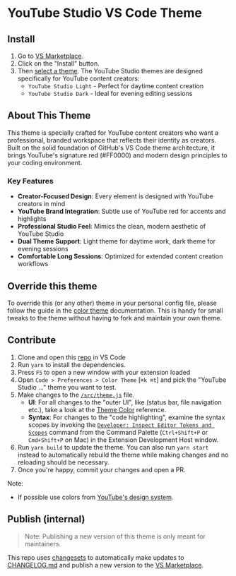 # YouTube Studio VS Code Theme


## Install

1. Go to [VS Marketplace](https://marketplace.visualstudio.com/items?itemName=YouTube.youtube-studio-vscode-theme).
2. Click on the "Install" button.
3. Then [select a theme](https://code.visualstudio.com/docs/getstarted/themes#_selecting-the-color-theme). The YouTube Studio themes are designed specifically for YouTube content creators:
    - `YouTube Studio Light` - Perfect for daytime content creation
    - `YouTube Studio Dark` - Ideal for evening editing sessions

## About This Theme

This theme is specially crafted for YouTube content creators who want a professional, branded workspace that reflects their identity as creators. Built on the solid foundation of GitHub's VS Code theme architecture, it brings YouTube's signature red (#FF0000) and modern design principles to your coding environment.

### Key Features

- **Creator-Focused Design**: Every element is designed with YouTube creators in mind
- **YouTube Brand Integration**: Subtle use of YouTube red for accents and highlights
- **Professional Studio Feel**: Mimics the clean, modern aesthetic of YouTube Studio
- **Dual Theme Support**: Light theme for daytime work, dark theme for evening sessions
- **Comfortable Long Sessions**: Optimized for extended content creation workflows

## Override this theme

To override this (or any other) theme in your personal config file, please follow the guide in the [color theme](https://code.visualstudio.com/api/extension-guides/color-theme) documentation. This is handy for small tweaks to the theme without having to fork and maintain your own theme. 

## Contribute

1. Clone and open this [repo](https://github.com/youtube/youtube-studio-vscode-theme) in VS Code
2. Run `yarn` to install the dependencies.
3. Press `F5` to open a new window with your extension loaded
4. Open `Code > Preferences > Color Theme` [`⌘k ⌘t`] and pick the "YouTube Studio ..." theme you want to test.
5. Make changes to the [`/src/theme.js`](https://github.com/youtube/youtube-studio-vscode-theme/blob/master/src/theme.js) file.
    - **UI**: For all changes to the "outer UI", like (status bar, file navigation etc.), take a look at the [Theme Color](https://code.visualstudio.com/api/references/theme-color) reference.
    - **Syntax**: For changes to the "code highlighting", examine the syntax scopes by invoking the [`Developer: Inspect Editor Tokens and Scopes`](https://code.visualstudio.com/api/language-extensions/syntax-highlight-guide#scope-inspector) command from the Command Palette (`Ctrl+Shift+P` or `Cmd+Shift+P` on Mac) in the Extension Development Host window.
6. Run `yarn build` to update the theme. You can also run `yarn start` instead to automatically rebuild the theme while making changes and no reloading should be necessary.
7. Once you're happy, commit your changes and open a PR.

Note:

- If possible use colors from [YouTube's design system](https://developers.google.com/youtube/v3/guides/branding-guidelines).

## Publish (internal)

> Note: Publishing a new version of this theme is only meant for maintainers.

This repo uses [changesets](https://github.com/atlassian/changesets) to automatically make updates to [CHANGELOG.md](https://github.com/youtube/youtube-studio-vscode-theme/blob/main/CHANGELOG.md) and publish a new version to the [VS Marketplace](https://marketplace.visualstudio.com/items?itemName=YouTube.youtube-studio-vscode-theme).
